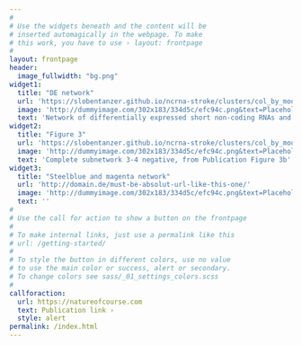 ```yaml
---
#
# Use the widgets beneath and the content will be
# inserted automagically in the webpage. To make
# this work, you have to use › layout: frontpage
#
layout: frontpage
header:
  image_fullwidth: "bg.png"
widget1:
  title: "DE network"
  url: 'https://slobentanzer.github.io/ncrna-stroke/clusters/col_by_module/de_seed_mir/index.html'
  image: 'http://dummyimage.com/302x183/334d5c/efc94c.png&text=Placeholder'
  text: 'Network of differentially expressed short non-coding RNAs and genes in blood of stroke patients'
widget2:
  title: "Figure 3"
  url: 'https://slobentanzer.github.io/ncrna-stroke/clusters/col_by_module/3-4neg/index.html'
  image: 'http://dummyimage.com/302x183/334d5c/efc94c.png&text=Placeholder'
  text: 'Complete subnetwork 3-4 negative, from Publication Figure 3b'
widget3:
  title: "Steelblue and magenta network"
  url: 'http://domain.de/must-be-absolut-url-like-this-one/'
  image: 'http://dummyimage.com/302x183/334d5c/efc94c.png&text=Placeholder'
  text: ''
#
# Use the call for action to show a button on the frontpage
#
# To make internal links, just use a permalink like this
# url: /getting-started/
#
# To style the button in different colors, use no value
# to use the main color or success, alert or secondary.
# To change colors see sass/_01_settings_colors.scss
#
callforaction:
  url: https://natureofcourse.com
  text: Publication link ›
  style: alert
permalink: /index.html
---
```

<!-- <div id="videoModal" class="reveal-modal large" data-reveal="">
  <div class="flex-video widescreen vimeo" style="display: block;">
    <iframe width="1280" height="720" src="https://www.youtube.com/embed/3b5zCFSmVvU" frameborder="0" allowfullscreen></iframe>
  </div>
  <a class="close-reveal-modal">&#215;</a>
</div> -->
